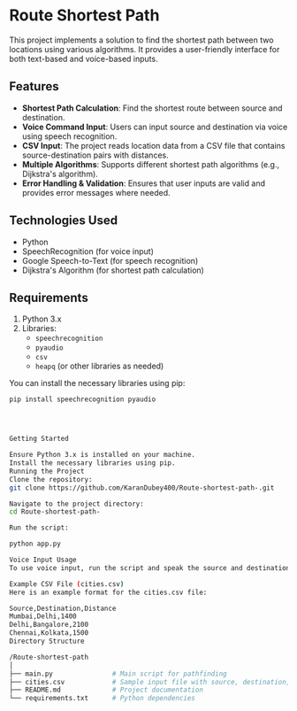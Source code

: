 # Route Shortest Path

This project implements a solution to find the shortest path between two locations using various algorithms. It provides a user-friendly interface for both text-based and voice-based inputs.

## Features

- **Shortest Path Calculation**: Find the shortest route between source and destination.
- **Voice Command Input**: Users can input source and destination via voice using speech recognition.
- **CSV Input**: The project reads location data from a CSV file that contains source-destination pairs with distances.
- **Multiple Algorithms**: Supports different shortest path algorithms (e.g., Dijkstra's algorithm).
- **Error Handling & Validation**: Ensures that user inputs are valid and provides error messages where needed.
  
## Technologies Used

- Python
- SpeechRecognition (for voice input)
- Google Speech-to-Text (for speech recognition)
- Dijkstra's Algorithm (for shortest path calculation)

## Requirements

1. Python 3.x
2. Libraries:
   - `speechrecognition`
   - `pyaudio`
   - `csv`
   - `heapq` (or other libraries as needed)

You can install the necessary libraries using pip:

```bash
pip install speechrecognition pyaudio




Getting Started

Ensure Python 3.x is installed on your machine.
Install the necessary libraries using pip.
Running the Project
Clone the repository:
git clone https://github.com/KaranDubey400/Route-shortest-path-.git

Navigate to the project directory:
cd Route-shortest-path-

Run the script:

python app.py

Voice Input Usage
To use voice input, run the script and speak the source and destination clearly when prompted.

Example CSV File (cities.csv)
Here is an example format for the cities.csv file:

Source,Destination,Distance
Mumbai,Delhi,1400
Delhi,Bangalore,2100
Chennai,Kolkata,1500
Directory Structure

/Route-shortest-path
│
├── main.py               # Main script for pathfinding
├── cities.csv            # Sample input file with source, destination, and distance
├── README.md             # Project documentation
└── requirements.txt      # Python dependencies




